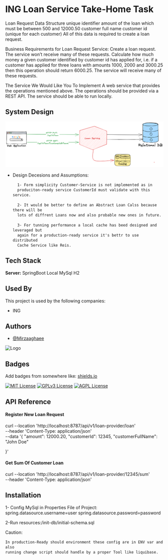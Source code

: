 
# ING Loan Service Take-Home Task

Loan Request Data Structure
unique identifier
amount of the loan which must be between 500 and 12000.50 
customer full name
customer id (unique for each customer)
All of this data is required to create a loan request.

Business Requirements for Loan Request Service:
Create a loan request. The service won’t receive many of these requests.
Calculate how much money a given customer identified by customer id has applied for, i.e. if a customer has applied for three loans with amounts 1000, 2000 and 3000.25 then this operation should return 6000.25. The service will receive many of these requests.

The Service We Would Like You To Implement
A web service that provides the operations mentioned above.
The operations should be provided via a REST API.
The service should be able to run locally. 




## System Design
![Logo](https://github.com/mirzaaghaee/INGLoan/blob/master/loan.png)

+ Design Decesions and Assumptions:

        1- Form simplicity Customer-Service is not implemented as in       
        produciton-ready service CustomerId must validate with this service.

        2- It would be better to define an Abstract Loan Calss because there will be
        lots of diffrent Loans now and also probable new ones in future.
        
        3- For tunning performance a local cache has beed designed and leveraged but
        again for a production-ready service it's bettr to use distributed 
        Cache Service like Reis.
## Tech Stack



**Server:** 
SpringBoot
Local MySql 
H2 


## Used By

This project is used by the following companies:

- ING



## Authors

- [@Mirzaaghaee](https://github.com/mirzaaghaee/INGLoan)


![Logo](https://logowik.com/content/uploads/images/614_ingbank.jpg)


## Badges

Add badges from somewhere like: [shields.io](https://shields.io/)

[![MIT License](https://img.shields.io/badge/License-MIT-green.svg)](https://choosealicense.com/licenses/mit/)
[![GPLv3 License](https://img.shields.io/badge/License-GPL%20v3-yellow.svg)](https://opensource.org/licenses/)
[![AGPL License](https://img.shields.io/badge/license-AGPL-blue.svg)](http://www.gnu.org/licenses/agpl-3.0)


## API Reference

#### Register New Loan Request

curl --location 'http://localhost:8787/api/v1/loan-provider/loan' \
--header 'Content-Type: application/json' \
--data '{
  "amount": 12000.20,
  "customerId": 12345,
  "customerFullName": "John Doe"
  
}'

#### Get Sum Of Customer Loan

curl --location 'http://localhost:8787/api/v1/loan-provider/12345/sum' \
--header 'Content-Type: application/json'

## Installation

1- Config MySql in Properties File of Project:
    spring.datasource.username=user
    spring.datasource.password=password

2-Run resources:/init-db/initial-schema.sql

Caution:

    In production-Ready should environment these config are in ENV var and also
    running change script should handle by a proper Tool like liquibase.

